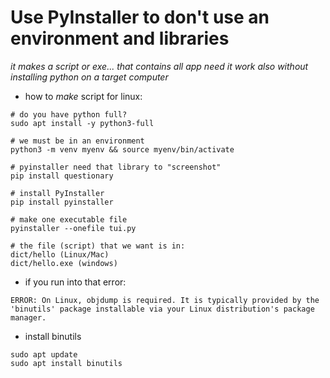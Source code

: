 # Use PyInstaller to don't use an environment and libraries
_it makes a script or exe... that contains all app need
it work also without installing python on a target computer_
* how to _make_ script for linux:
```
# do you have python full?
sudo apt install -y python3-full

# we must be in an environment
python3 -m venv myenv && source myenv/bin/activate

# pyinstaller need that library to "screenshot"
pip install questionary

# install PyInstaller
pip install pyinstaller

# make one executable file
pyinstaller --onefile tui.py

# the file (script) that we want is in:
dict/hello (Linux/Mac)
dict/hello.exe (windows)
```
* if you run into that error:
```
ERROR: On Linux, objdump is required. It is typically provided by the 'binutils' package installable via your Linux distribution's package manager.

```
* install binutils
```
sudo apt update
sudo apt install binutils
```
